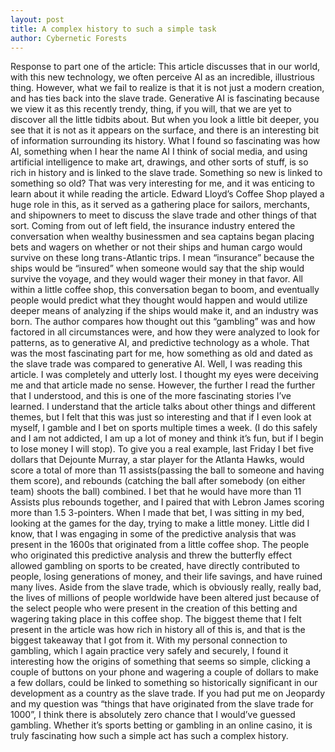 ```yaml
---
layout: post
title: A complex history to such a simple task
author: Cybernetic Forests
---
```


Response to part one of the article:
This article discusses that in our world, with this new technology, we often perceive AI as an incredible, illustrious thing. However, what we fail to realize is that it is not just a modern creation, and has ties back into the slave trade. Generative AI is fascinating because we view it as this recently trendy, thing, if you will, that we are yet to discover all the little tidbits about. But when you look a little bit deeper, you see that it is not as it appears on the surface, and there is an interesting bit of information surrounding its history. What I found so fascinating was how AI, something when I hear the name AI I think of social media, and using artificial intelligence to make art, drawings, and other sorts of stuff, is so rich in history and is linked to the slave trade. Something so new is linked to something so old? That was very interesting for me, and it was enticing to learn about it while reading the article. Edward Lloyd’s Coffee Shop played a huge role in this, as it served as a gathering place for sailors, merchants, and shipowners to meet to discuss the slave trade and other things of that sort. Coming from out of left field, the insurance industry entered the conversation when wealthy businessmen and sea captains began placing bets and wagers on whether or not their ships and human cargo would survive on these long trans-Atlantic trips. I mean “insurance” because the ships would be “insured” when someone would say that the ship would survive the voyage, and they would wager their money in that favor. All within a little coffee shop, this conversation began to boom, and eventually people would predict what they thought would happen and would utilize deeper means of analyzing if the ships would make it, and an industry was born. The author compares how thought out this “gambling” was and how factored in all circumstances were, and how they were analyzed to look for patterns, as to generative AI, and predictive technology as a whole. That was the most fascinating part for me, how something as old and dated as the slave trade was compared to generative AI. Well, I was reading this article. I was completely and utterly lost. I thought my eyes were deceiving me and that article made no sense. However, the further I read the further that I understood, and this is one of the more fascinating stories I’ve learned. I understand that the article talks about other things and different themes, but I felt that this was just so interesting and that if I even look at myself, I gamble and I bet on sports multiple times a week. (I do this safely and I am not addicted, I am up a lot of money and think it’s fun, but if I begin to lose money I will stop). To give you a real example, last Friday I bet five dollars that Dejounte Murray, a star player for the Atlanta Hawks, would score a total of more than 11 assists(passing the ball to someone and having them score), and rebounds (catching the ball after somebody (on either team) shoots the ball) combined. I bet that he would have more than 11 Assists plus rebounds together, and I paired that with Lebron James scoring more than 1.5 3-pointers. When I made that bet, I was sitting in my bed, looking at the games for the day, trying to make a little money. Little did I know, that I was engaging in some of the predictive analysis that was present in the 1600s that originated from a little coffee shop. The people who originated this predictive analysis and threw the butterfly effect allowed gambling on sports to be created, have directly contributed to people, losing generations of money, and their life savings, and have ruined many lives. Aside from the slave trade, which is obviously really, really bad, the lives of millions of people worldwide have been altered just because of the select people who were present in the creation of this betting and wagering taking place in this coffee shop. The biggest theme that I felt present in the article was how rich in history all of this is, and that is the biggest takeaway that I got from it. With my personal connection to gambling, which I again practice very safely and securely, I found it interesting how the origins of something that seems so simple, clicking a couple of buttons on your phone and wagering a couple of dollars to make a few dollars, could be linked to something so historically significant in our development as a country as the slave trade. If you had put me on Jeopardy and my question was “things that have originated from the slave trade for 1000”, I think there is absolutely zero chance that I would’ve guessed gambling. Whether it’s sports betting or gambling in an online casino, it is truly fascinating how such a simple act has such a complex history.
